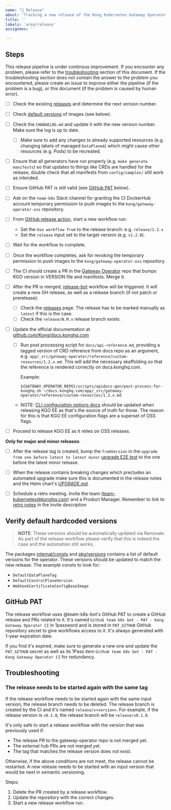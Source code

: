 ```yaml
---
name: "🚀 Release"
about: 'Tracking a new release of the Kong Kubernetes Gateway Operator'
title: ''
labels: 'area/release'
assignees: ''

---
```


## Steps

This release pipeline is under continous improvement. If you encounter any problem, please refer to the [troubleshooting](#troubleshooting) section of this document.
If the troubleshooting section does not contain the answer to the problem you encountered, please create an issue to improve either the pipeline (if the problem is a bug), or this document (if the problem is caused by human error).

- [ ] Check the existing [releases][releases] and determine the next version number.
- [ ] Check [default versions](#verify-default-hardcoded-versions) of images (see below).
- [ ] Check the `CHANGELOG.md` and update it with the new version number. Make sure the log is up to date.
  - [ ] Make sure to add any changes to already supported resources (e.g. changing labels of managed `DataPlane`s) which might cause other resources (e.g. Pods) to be recreated.
- [ ] Ensure that all generators have run properly (e.g. `make generate manifests`) so that updates to things like CRDs are handled for the release, double check that all manifests from `config/samples/` still work as intended.
- [ ] Ensure GitHub PAT is still valid (see [GitHub PAT](#github-pat) below).
- [ ] Ask on the `team-k8s` Slack channel for granting the CI DockerHub account temporary permission to push images to the `kong/gateway-operator-oss` repository.
- [ ] From [GitHub release action][release-action], start a new workflow run:
  - Set the `Use workflow from` to the release branch: e.g. `release/1.2.x`
  - Set the `release` input set to the target version (e.g. `v1.2.0`).
- [ ] Wait for the workflow to complete.
- [ ] Once the workflow completes, ask for revoking the temporary permission to push images to the `kong/gateway-operator-oss` repository.
- [ ] The CI should create a PR in the [Gateway Operator][kgo-prs] repo that bumps KGO version in VERSION file and manifests. Merge it.
- [ ] After the PR is merged, [release-bot][release-bot-workflow] workflow will be triggered. It will create a new GH release, as well as a release branch (if not patch or prerelease):
  - [ ] Check the [releases][releases] page. The release has to be marked manually as `latest` if this is the case.
  - [ ] Check the `release/N.M.x` release branch exists.
- [ ] Update the official documentation at [github.com/Kong/docs.konghq.com][docs_repo]
  - [ ] Run post processing script for `docs/api-reference.md`, providing a tagged version of CRD reference from docs repo as an argument, e.g. `app/_src/gateway-operator/reference/custom-resources/1.2.x.md`.
    This will add the necessary skaffolding so that the reference is rendered correctly on docs.konghq.com.

    Example:
    ```
    ${GATEWAY_OPERATOR_REPO}/scripts/apidocs-gen/post-process-for-konghq.sh ~/docs.konghq.com/app/_src/gateway-operator/reference/custom-resources/1.2.x.md
    ```

  - NOTE: [CLI configuration options docs][cli_ref_docs] should be updated when releasing KGO EE as that's the source of truth for those.
    The reason for this is that KGO EE configuration flags are a superset of OSS flags.

- [ ] Proceed to release KGO EE as it relies on OSS releases.

**Only for major and minor releases**:

- [ ] After the release tag is created, bump the `fromVersion` in the `upgrade from one before latest to latest minor` [upgrade E2E test][helm_upgrade_test] to the one before the latest minor release.
- [ ] When the release contains breaking changes which precludes an automated upgrade make sure this is documented in the release notes and the Helm chart's [UPGRADE.md][helm-chart-upgrade].
- [ ] Schedule a retro meeting. Invite the team (team-kubernetes@konghq.com) and a Product Manager. Remember to link to [retro notes](https://docs.google.com/document/d/15gDtl425zyttbDwA8qQrh5yBgTD5OpnhjOquqfSJUx4/edit#heading=h.biunbyheelys) in the invite description


[docs_repo]: https://github.com/Kong/docs.konghq.com/
[cli_ref_docs]: https://docs.konghq.com/gateway-operator/latest/reference/cli-arguments/
[helm_upgrade_test]: https://github.com/Kong/gateway-operator/blob/9f33d27ab875b91e50d7e750b45a293c1395da2d/test/e2e/test_upgrade.go
[release-bot-workflow]: ../workflows/release-bot.yaml
[helm-chart-upgrade]: https://github.com/Kong/charts/blob/main/charts/gateway-operator/UPGRADE.md

## Verify default hardcoded versions

> **NOTE**: These versions should be automatically updated via Renovate.
> As part of the release workflow please verify that this is indeed the case and the automation still works.

The packages [internal/consts][consts-pkg] and [pkg/versions][versions-pkg] contains a list of default versions for the operator.
These versions should be updated to match the new release. The example consts to look for:

- `DefaultDataPlaneTag`
- `DefaultControlPlaneVersion`
- `WebhookCertificateConfigBaseImage`

## GitHub PAT

The release workflow uses @team-k8s-bot's GitHub PAT to create a GitHub release and PRs related to it.
It's named `Github team k8s bot - PAT - Kong Gateway Operator CI` in 1password and is stored in `PAT_GITHUB`
GitHub repository secret to give workflows access to it.
It's always generated with 1-year expiration date.

If you find it's expired, make sure to generate a new one and update the `PAT_GITHUB` secret as well as its 1Pass item
`Github team k8s bot - PAT - Kong Gateway Operator CI` for redundancy.

## Troubleshooting

### The release needs to be started again with the same tag

If the release workflow needs to be started again with the same input version, the release branch needs to be deleted. The release branch is created by the CI and it's named `release/v<version>`. For example, if the release version is `v0.1.0`, the release branch will be `release/v0.1.0`.

It's only safe to start a release workflow with the version that was previously used if:

- The release PR to the gateway-operator repo is not merged yet.
- The external hub PRs are not merged yet.
- The tag that matches the release version does not exist.

Otherwise, if the above conditions are not meet, the release cannot be restarted. A new release needs to be started with an input version that would be next in semantic versioning.

Steps:

1. Delete the PR created by a release workflow.
1. Update the repository with the correct changes.
1. Start a new release workflow run.

[releases]: https://github.com/Kong/gateway-operator/releases
[release-action]: https://github.com/Kong/gateway-operator/actions/workflows/release.yaml
[consts-pkg]: https://github.com/Kong/gateway-operator/blob/main/pkg/consts/consts.go
[versions-pkg]: https://github.com/Kong/gateway-operator/blob/main/internal/versions/
[kgo-prs]: https://github.com/Kong/gateway-operator/pulls

